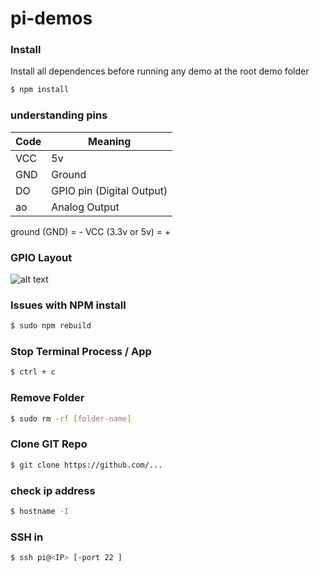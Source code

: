 # pi-demos


### Install

Install all dependences before running any demo at the root demo folder

```sh
$ npm install
```

### understanding pins
| Code | Meaning |
| ------ | ------ |
| VCC | 5v | 
| GND | Ground |
| DO | GPIO pin (Digital Output) |
| ao | Analog Output |

ground (GND) = - VCC (3.3v or 5v) = +


### GPIO Layout

![alt text](https://github.com/gforti/pi-demos/blob/master/preview/Pi-GPIO-Layout.png "GPIO Layout")


### Issues with NPM install
```sh
$ sudo npm rebuild
```

### Stop Terminal Process / App
```sh
$ ctrl + c
```

### Remove Folder
```sh
$ sudo rm -rf [folder-name]
```

### Clone GIT Repo
```sh
$ git clone https://github.com/...
```

### check ip address
```sh
$ hostname -I
```

### SSH in
```sh
$ ssh pi@<IP> [-port 22 ]
```
